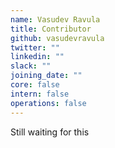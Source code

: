 ```yaml
---
name: Vasudev Ravula
title: Contributor
github: vasudevravula
twitter: ""
linkedin: ""
slack: ""
joining_date: ""
core: false
intern: false
operations: false
---
```


Still waiting for this
